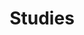 ---
layout: blog
title: Studies
slug: Studies
menu: true
permalink: /Studies/
order: 3
sitemap: false
description: >
    Studies category.
# accent_color: rgb(38,139,210)
# accent_image:
#   background: rgb(32,32,32)
#   overlay:    false
---